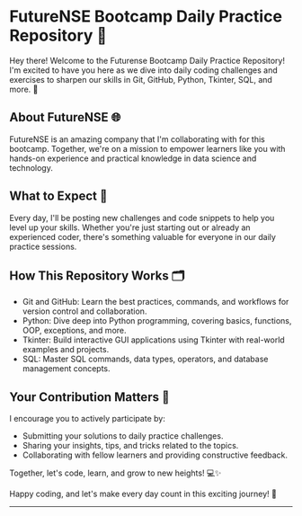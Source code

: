 # FutureNSE Bootcamp Daily Practice Repository 🚀

Hey there! Welcome to the Futurense Bootcamp Daily Practice Repository! I'm excited to have you here as we dive into daily coding challenges and exercises to sharpen our skills in Git, GitHub, Python, Tkinter, SQL, and more. 🌟

## About FutureNSE 🌐

FutureNSE is an amazing company that I'm collaborating with for this bootcamp. Together, we're on a mission to empower learners like you with hands-on experience and practical knowledge in data science and technology.

## What to Expect 📆

Every day, I'll be posting new challenges and code snippets to help you level up your skills. Whether you're just starting out or already an experienced coder, there's something valuable for everyone in our daily practice sessions.

## How This Repository Works 🗂️

- Git and GitHub: Learn the best practices, commands, and workflows for version control and collaboration.
- Python: Dive deep into Python programming, covering basics, functions, OOP, exceptions, and more.
- Tkinter: Build interactive GUI applications using Tkinter with real-world examples and projects.
- SQL: Master SQL commands, data types, operators, and database management concepts.

## Your Contribution Matters 🤝

I encourage you to actively participate by:
- Submitting your solutions to daily practice challenges.
- Sharing your insights, tips, and tricks related to the topics.
- Collaborating with fellow learners and providing constructive feedback.

Together, let's code, learn, and grow to new heights! 💻✨

Happy coding, and let's make every day count in this exciting journey! 🚀

---
